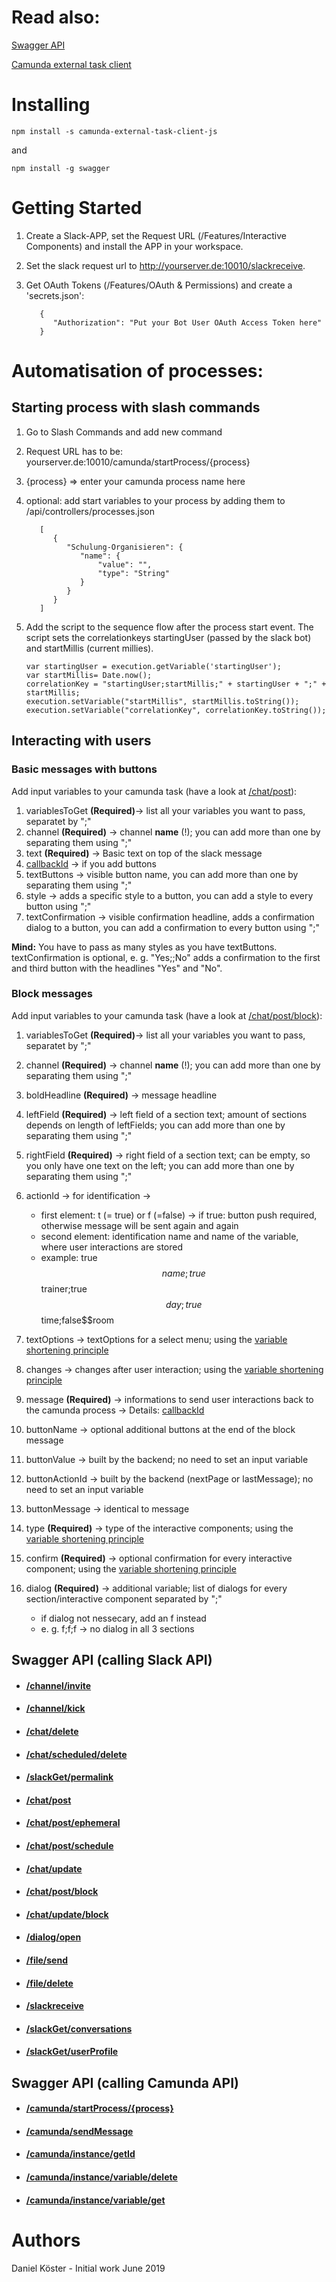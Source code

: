 # Read also:

[Swagger API](https://github.com/swagger-api)

[Camunda external task client](https://github.com/camunda/camunda-external-task-client-js)

# Installing
```
npm install -s camunda-external-task-client-js 
```

and

```
npm install -g swagger
```

# Getting Started

1. Create a Slack-APP, set the Request URL (/Features/Interactive Components) and install the APP in your workspace.
2. Set the slack request url to http://yourserver.de:10010/slackreceive.
3. Get OAuth Tokens (/Features/OAuth & Permissions) and create a 'secrets.json':

   ```
      {
         "Authorization": "Put your Bot User OAuth Access Token here"
      }
   ```
# Automatisation of processes:

## Starting process with slash commands

1. Go to Slash Commands and add new command
2. Request URL has to be: yourserver.de:10010/camunda/startProcess/{process}
3. {process} => enter your camunda process name here
4. optional: add start variables to your process by adding them to /api/controllers/processes.json
   ```
      [
         {
            "Schulung-Organisieren": {
               "name": {
                   "value": "",
                   "type": "String"
               }
            }
         }
      ]
   ```
5. Add the script to the sequence flow after the process start event. The script sets the correlationkeys startingUser (passed by the slack bot) and startMillis (current millies).

   ```
   var startingUser = execution.getVariable('startingUser');
   var startMillis= Date.now();
   correlationKey = "startingUser;startMillis;" + startingUser + ";" + startMillis;
   execution.setVariable("startMillis", startMillis.toString());
   execution.setVariable("correlationKey", correlationKey.toString());
   ```
   
## Interacting with users

### Basic messages with buttons

Add input variables to your camunda task (have a look at [/chat/post](docs/chatPost.MD)):
   1. variablesToGet **(Required)**-> list all your variables you want to pass, separatet by ";"
   2. channel **(Required)** -> channel **name** (!); you can add more than one by separating them using ";"
   3. text **(Required)** -> Basic text on top of the slack message
   4. [callbackId](docs/callbackId) -> if you add buttons
   5. textButtons -> visible button name, you can add more than one by separating them using ";"
   6. style -> adds a specific style to a button, you can add a style to every button using ";"
   7. textConfirmation -> visible confirmation headline, adds a confirmation dialog to a button, 
      you can add a confirmation to every button using ";"

**Mind:** You have to pass as many styles as you have textButtons. textConfirmation is optional, e. g. "Yes;;No" adds a confirmation to the first and third button with the headlines "Yes" and "No".

### Block messages

Add input variables to your camunda task (have a look at [/chat/post/block](docs/chatPostBlock.MD)):
   1. variablesToGet **(Required)**-> list all your variables you want to pass, separatet by ";"
   2. channel **(Required)** -> channel **name** (!); you can add more than one by separating them using ";"
   3. boldHeadline **(Required)** -> message headline
   4. leftField **(Required)** -> left field of a section text; amount of sections depends on length of leftFields; 
      you can add more than one by separating them using ";"
   5. rightField **(Required)** -> right field of a section text; can be empty, so you only have one text on the left; you can add more       than one by separating them using ";"
   6. actionId -> for identification ->
      - first element: t (= true) or f (=false) -> if true: button push required, otherwise message will be sent again and again
      - second element: identification name and name of the variable, where user interactions are stored
      - example: true$$name;true$$trainer;true$$day;true$$time;false$$room
   7. textOptions -> textOptions for a select menu; using the [variable shortening principle](docs/vsp.MD)
   8. changes -> changes after user interaction; using the [variable shortening principle](docs/vsp.MD)
   9. message **(Required)** -> informations to send user interactions back to the camunda process -> Details: [callbackId](docs/callbackId)
   10. buttonName -> optional additional buttons at the end of the block message
   11. buttonValue -> built by the backend; no need to set an input variable
   12. buttonActionId -> built by the backend (nextPage or lastMessage); no need to set an input variable
   13. buttonMessage -> identical to message
   14. type **(Required)** -> type of the interactive components; using the [variable shortening principle](docs/vsp.MD)
   15. confirm **(Required)** -> optional confirmation for every interactive component; using the [variable shortening principle](docs/vsp.MD)
   
   16. dialog **(Required)** -> additional variable; list of dialogs for every section/interactive component separated by ";"
       - if dialog not nessecary, add an f instead
       - e. g. f;f;f -> no dialog in all 3 sections

## Swagger API (calling Slack API)
* #### [/channel/invite](docs/channelInvite.MD)
* #### [/channel/kick](docs//channel/kick.MD)
* #### [/chat/delete](docs/chatDelete.MD)
* #### [/chat/scheduled/delete](docs/chatScheduledDelete.MD)
* #### [/slackGet/permalink](docs/slackGetPermalink.MD)
* #### [/chat/post](docs/chatPost.MD)
* #### [/chat/post/ephemeral](docs/chatPostEphemeral.MD)
* #### [/chat/post/schedule](docs/chatPostSchedule.MD)
* #### [/chat/update](docs/chatUpdate.MD)
* #### [/chat/post/block](docs/chatPostBlock.MD)
* #### [/chat/update/block](docs/chatUpdateBlock.MD)
* #### [/dialog/open](docs/dialogOpen.MD)
* #### [/file/send](docs/fileSend.MD)
* #### [/file/delete](docs/fileDelete.MD)
* #### [/slackreceive](docs/slackReceive.MD)
* #### [/slackGet/conversations](docs/slackGetConversations.MD)
* #### [/slackGet/userProfile](docs/slackGetUserProfile.MD)

## Swagger API (calling Camunda API)

* #### [/camunda/startProcess/{process}](docs/camundaStartProcess.MD)
* #### [/camunda/sendMessage](docs/camundaSendMessage.MD)
* #### [/camunda/instance/getId](docs/camundaInstanceGetId.MD)
* #### [/camunda/instance/variable/delete](docs/camundaInstanceVariableDelete.MD)
* #### [/camunda/instance/variable/get](docs/camundaInstanceVariableGet.MD)



# Authors
Daniel Köster - Initial work June 2019

